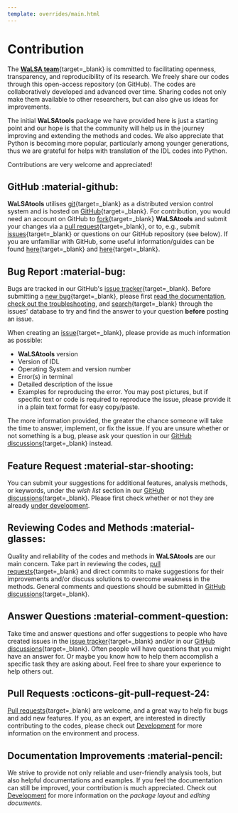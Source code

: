 ```yaml
---
template: overrides/main.html
---
```


# Contribution

The [**WaLSA team**][8]{target=_blank} is committed to facilitating openness, transparency, and reproducibility of its research. We freely share our codes through this open-access repository (on GitHub). The codes are collaboratively developed and advanced over time. Sharing codes not only make them available to other researchers, but can also give us ideas for improvements. 

The initial **WaLSAtools** package we have provided here is just a starting point and our hope is that the community will help us in the journey improving and extending the methods and codes. We also appreciate that Python is becoming more popular, particularly among younger generations, thus we are grateful for helps with translation of the IDL codes into Python.

Contributions are very welcome and appreciated!

## GitHub :material-github:

**WaLSAtools** utilises [git][10]{target=_blank} as a distributed version control system and is hosted on [GitHub][11]{target=_blank}. For contribution, you would need an account on GitHub to [fork][14]{target=_blank} **WaLSAtools** and submit your changes via a [pull request][15]{target=_blank}, or to, e.g., submit [issues][16]{target=_blank} or questions on our GitHub repository (see below). If you are unfamiliar with GitHub, some useful information/guides can be found [here][12]{target=_blank} and [here][13]{target=_blank}.

## Bug Report :material-bug:

Bugs are tracked in our GitHub's [issue tracker][4]{target=_blank}. Before submitting a [new bug][5]{target=_blank}, please first [read the documentation][2], [check out the troubleshooting][1], and [search][4]{target=_blank} through the issues' database to try and find the answer to your question **before** posting an issue.

When creating an [issue][5]{target=_blank}, please provide as much information as possible:

  - **WaLSAtools** version
  - Version of IDL
  - Operating System and version number
  - Error(s) in terminal
  - Detailed description of the issue
  - Examples for reproducing the error. You may post pictures, but if specific text or code is required to reproduce the issue, please provide it in a plain text format for easy copy/paste.

The more information provided, the greater the chance someone will take the time to answer, implement, or fix the issue. If you are unsure whether or not something is a bug, please ask your question in our [GitHub discussions][3]{target=_blank} instead.

## Feature Request :material-star-shooting:

You can submit your suggestions for additional features, analysis methods, or keywords, under the *wish list* section in our [GitHub discussions][6]{target=_blank}. Please first check whether or not they are already [under development][17].

## Reviewing Codes and Methods :material-glasses:

Quality and reliability of the codes and methods in **WaLSAtools** are our main concern. Take part in reviewing the codes, [pull requests][9]{target=_blank} and direct commits to make suggestions for their improvements and/or discuss solutions to overcome weakness in the methods. General comments and questions should be submitted in [GitHub discussions][3]{target=_blank}.

## Answer Questions :material-comment-question:

Take time and answer questions and offer suggestions to people who have created issues in the [issue tracker][4]{target=_blank} and/or in our [GitHub discussions][3]{target=_blank}. Often people
will have questions that you might have an answer for.  Or maybe you know how to help them accomplish a specific task
they are asking about. Feel free to share your experience to help others out.

## Pull Requests :octicons-git-pull-request-24:

[Pull requests][9]{target=_blank} are welcome, and a great way to help fix bugs and add new features. If you, as an expert, are interested in directly
contributing to the codes, please check out [Development][7] for more information on the environment and process.

## Documentation Improvements :material-pencil:

We strive to provide not only reliable and user-friendly analysis tools, but also helpful documentations and examples. If you feel the documentation can still be improved, your contribution is much appreciated. Check out [Development][7] for more information on the *package layout* and *editing documents*.

  [1]: troubleshooting.md
  [2]: WaLSAtools.md
  [3]: https://github.com/WaLSAteam/WaLSAtools/discussions
  [4]: https://github.com/WaLSAteam/WaLSAtools/issues
  [5]: https://github.com/WaLSAteam/WaLSAtools/issues/new
  [6]: https://github.com/WaLSAteam/WaLSAtools/discussions/categories/ideas-wish-list
  [7]: development.md
  [8]: https://WaLSA.team
  [9]: https://github.com/WaLSAteam/WaLSAtools/pulls
  [10]: https://git-scm.com
  [11]: https://github.com/WaLSAteam/WaLSAtools
  [12]: https://guides.github.com
  [13]: https://docs.github.com/en
  [14]: https://guides.github.com/activities/forking/
  [15]: https://guides.github.com/activities/forking/#making-a-pull-request
  [16]: https://guides.github.com/features/issues/
  [17]: introduction.md#under-development
<br>
